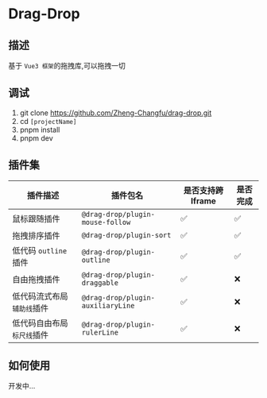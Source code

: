 # Drag-Drop
## 描述
基于 `Vue3 框架`的拖拽库,可以拖拽一切
## 调试
1. git clone https://github.com/Zheng-Changfu/drag-drop.git
2. cd `[projectName]`
3. pnpm install
4. pnpm dev

## 插件集
| 插件描述 | 插件包名 |  是否支持跨Iframe | 是否完成 | 
| --- | --- | --- | --- |
| 鼠标跟随插件 | `@drag-drop/plugin-mouse-follow` | ✅ | ✅ | 
| 拖拽排序插件 | `@drag-drop/plugin-sort` | ✅ | ✅ | 
| 低代码 `outline` 插件 | `@drag-drop/plugin-outline` | ✅ | ✅ | 
| 自由拖拽插件 | `@drag-drop/plugin-draggable` | ✅ | ❌ | 
| 低代码流式布局`辅助线`插件 | `@drag-drop/plugin-auxiliaryLine` |✅ | ❌ | 
| 低代码自由布局`标尺线`插件 | `@drag-drop/plugin-rulerLine` | ✅ | ❌ | 

## 如何使用
开发中...
